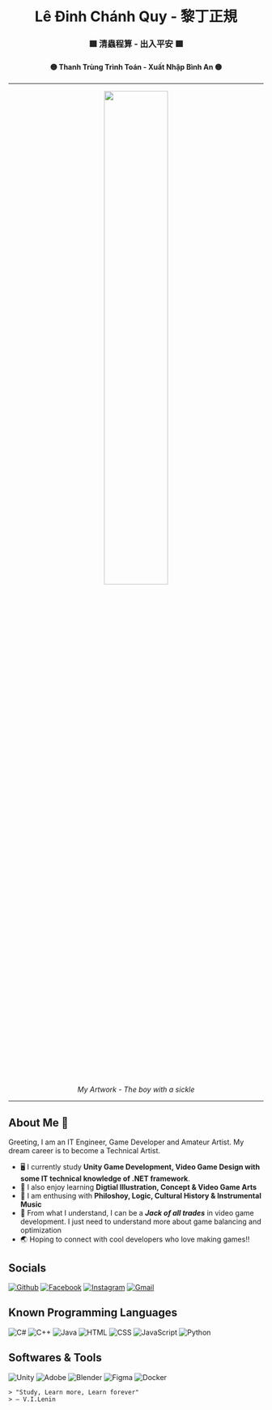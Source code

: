 <h1 align="center"> Lê Đinh Chánh Quy - 黎丁正規 </h1>

<div align="center">
  <h3> 🟥 清蟲程算 - 出入平安 🟥 </h3>
  <h4> 🟡 Thanh Trùng Trình Toán - Xuất Nhập Bình An 🟡 </h4>
</div>

---

<div align="center">
  <img src="https://github.com/user-attachments/assets/1f11b877-49d4-4f66-829b-331e857e18ad" width="50%">
  <p></p><i>My Artwork - The boy with a sickle</i></p>
</div>

---

## About Me 🐢
Greeting, I am an IT Engineer, Game Developer and Amateur Artist. My dream career is to become a Technical Artist. 
  - 🖥️ I currently study **Unity Game Development, Video Game Design with some IT technical knowledge of .NET framework**.
  - 🎨 I also enjoy learning **Digtial Illustration, Concept & Video Game Arts**
  - 📖 I am enthusing with **Philoshoy, Logic, Cultural History & Instrumental Music**
  - 🧮 From what I understand, I can be a _**Jack of all trades**_ in video game development. I just need to understand more about game balancing and optimization
  - 🌏 Hoping to connect with cool developers who love making games!!

## Socials
[![Github](https://img.shields.io/badge/-Github-grey?style=for-the-badge&logo=github)](https://github.com/vntortoise724)
[![Facebook](https://img.shields.io/badge/-Facebook-blue?style=for-the-badge&logo=facebook)](https://www.facebook.com/chanhquy247) 
[![Instagram](https://img.shields.io/badge/-Instagram-%23FF0069?style=for-the-badge&logo=instagram)](https://www.instagram.com/formality.ledinh/)
[![Gmail](https://img.shields.io/badge/-Email-red?style=for-the-badge&logo=gmail&logoColor=white)](mailto:chanhquy01@gmail.com)

## Known Programming Languages
![C#](https://img.shields.io/badge/-C%23-purple?style=for-the-badge)
![C++](https://img.shields.io/badge/-C%2B%2B-blue?style=for-the-badge)
![Java](https://img.shields.io/badge/-Java-yellow?style=for-the-badge)
![HTML](https://img.shields.io/badge/-HTML-%23E34F26?style=for-the-badge)
![CSS](https://img.shields.io/badge/-CSS-%23663399?style=for-the-badge)
![JavaScript](https://img.shields.io/badge/-JavaScript-%23F7DF1E?style=for-the-badge)
![Python](https://img.shields.io/badge/-Python-%233776AB?style=for-the-badge)

## Softwares & Tools
![Unity](https://img.shields.io/badge/unity-%23000000.svg?style=for-the-badge&logo=unity&logoColor=white)
![Adobe](https://img.shields.io/badge/adobe-%23FF0000.svg?style=for-the-badge&logo=adobe&logoColor=white)
![Blender](https://img.shields.io/badge/blender-%23F5792A.svg?style=for-the-badge&logo=blender&logoColor=white) 
![Figma](https://img.shields.io/badge/figma-%23F24E1E.svg?style=for-the-badge&logo=figma&logoColor=white)
![Docker](https://img.shields.io/badge/-Docker-%232496ED?style=for-the-badge&logo=docker&logoColor=white)

```
> "Study, Learn more, Learn forever" 
> – V.I.Lenin
```
